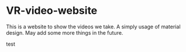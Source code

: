 # VR-video-website

This is a website to show the videos we take.
A simply usage of material design. May add some more things in the future.

test